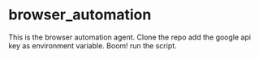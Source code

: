 # browser_automation
This is the browser automation agent. Clone the repo add the google api key as environment variable. Boom! run the script.
